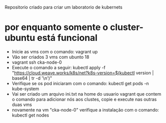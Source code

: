 Repositorio criado para criar um laboratorio de kubernets

# por enquanto somente o cluster-ubuntu está funcional

- Inicie as vms com o comando: vagrant up
- Vão ser criados 3 vms com ubunto 18
- vagrant ssh cka-node-0
- Execute o comando a seguir: kubectl apply -f "https://cloud.weave.works/k8s/net?k8s-version=$(kubectl version | base64 | tr -d '\n')"
- Verifique se os pod iniciaram com o comando: kubectl get pods -n kube-system
- Vai ser criado um arquivo ini.txt na home do usuario vagrant que contem o comando para adicionar nós aos clustes, copie e execute nas outras duas vms
- novamente na vm "cka-node-0" verifique a instalação com o comando: kubectl get nodes


